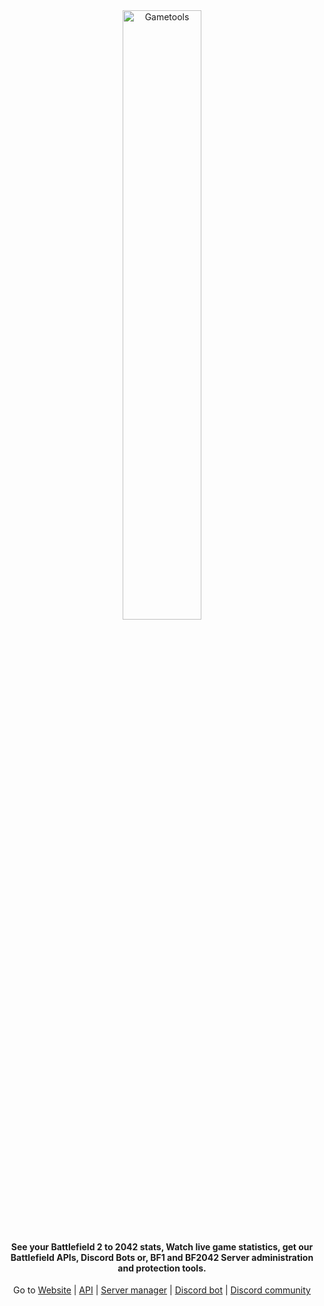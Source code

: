 <div align="center">
  
  <img src="https://cdn.gametools.network/gametools/logo-big.svg" alt="Gametools" width="50%" />
  
  #### See your Battlefield 2 to 2042 stats, Watch live game statistics, get our Battlefield APIs, Discord Bots or, BF1 and BF2042 Server administration and protection tools.
  
  Go to [Website](https://gametools.network/) | [API](https://api.gametools.network/docs) | [Server manager](https://manager.gametools.network/) | [Discord bot](https://top.gg/bot/714524944783900794) | [Discord community](https://discord.gametools.network/) 
  
</div>
